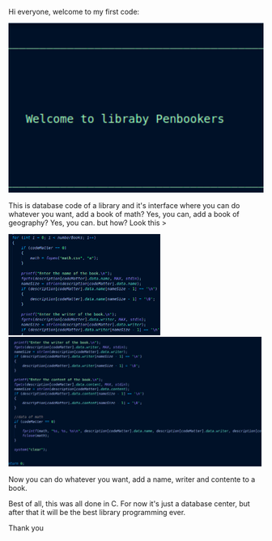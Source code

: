 Hi everyone, welcome to my first code:

<div align = "center" >
<img src = "https://github.com/TheeViolinist/Library.c/blob/master/src/assets/to_readme/welcome.png" width = "700px"/>
</div>

This is database code of a library and it's interface where you can do whatever you want, add a book of math? Yes, you can, add a book 
of geography? Yes, you can. but how? Look this >

<img src = "https://github.com/TheeViolinist/Library.c/blob/master/src/assets/to_readme/data1.png" width = "300px"/> <img src = "https://github.com/TheeViolinist/Library.c/blob/master/src/assets/to_readme/data2.png" width = "500px"/>

Now you can do whatever you want, add a name, writer and contente to a book.

Best of all, this was all done in C.
For now it's just a database center, but after that it will be the best library programming ever.

Thank you


